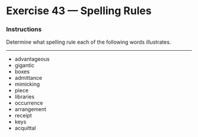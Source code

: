 # Exercise 43 — Spelling Rules

### Instructions
Determine what spelling rule each of the following words illustrates.

---

- advantageous  
- gigantic  
- boxes  
- admittance  
- mimicking  
- piece  
- libraries  
- occurrence  
- arrangement  
- receipt  
- keys  
- acquittal
